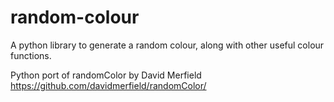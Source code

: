 # random-colour
A python library to generate a random colour, along with other useful colour functions.

Python port of randomColor by David Merfield
https://github.com/davidmerfield/randomColor/
